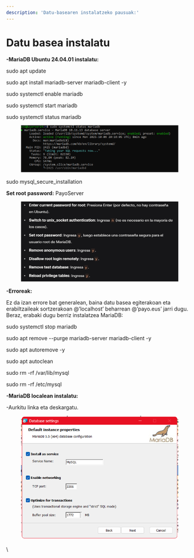 ```yaml
---
description: 'Datu-basearen instalatzeko pausuak:'
---
```


# Datu basea instalatu

**-MariaDB Ubuntu 24.04.01 instalatu:**

sudo apt update

sudo apt install mariadb-server mariadb-client -y

sudo systemctl enable mariadb

sudo systemctl start mariadb

sudo systemctl status mariadb

<figure><img src="../.gitbook/assets/unknown (6) (1) (1) (1).png" alt=""><figcaption></figcaption></figure>

sudo mysql\_secure\_installation

**Set root password:** PayoServer

<figure><img src="../.gitbook/assets/unknown (1) (1) (1) (1) (1).png" alt=""><figcaption></figcaption></figure>

**-Erroreak:**

Ez da izan errore bat generalean, baina datu basea egiterakoan eta erabiltzaileak sortzerakoan @’localhost’ beharrean @’payo.eus’ jarri dugu. Beraz, erabaki dugu berriz instalatzea MariaDB:

sudo systemctl stop mariadb

sudo apt remove --purge mariadb-server mariadb-client -y

sudo apt autoremove -y

sudo apt autoclean

sudo rm -rf /var/lib/mysql

sudo rm -rf /etc/mysql



**-MariaDB localean instalatu:**

-Aurkitu linka eta deskargatu.

<figure><img src="../.gitbook/assets/unknown (2) (1) (1) (1) (1).png" alt="" width="469"><figcaption></figcaption></figure>

\
